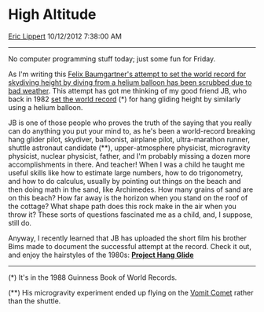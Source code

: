 # High Altitude

[Eric Lippert](https://social.msdn.microsoft.com/profile/Eric%20Lippert) 10/12/2012 7:38:00 AM

-----

No computer programming stuff today; just some fun for Friday.

As I'm writing this [Felix Baumgartner's attempt to set the world record for skydiving height by diving from a helium balloon has been scrubbed due to bad weather](http://www.pbs.org/newshour/rundown/2012/10/felix-baumgartner-poised-to-attempt-worlds-highest-skydive.html). This attempt has got me thinking of my good friend JB, who back in 1982 [set the world record](http://en.wikipedia.org/wiki/Hang_gliding#Records) (\*) for hang gliding height by similarly using a helium balloon.

JB is one of those people who proves the truth of the saying that you really can do anything you put your mind to, as he's been a world-record breaking hang glider pilot, skydiver, balloonist, airplane pilot, ultra-marathon runner, shuttle astronaut candidate (\*\*), upper-atmosphere physicist, microgravity physicist, nuclear physicist, father, and I'm probably missing a dozen more accomplishments in there. And teacher\! When I was a child he taught me useful skills like how to estimate large numbers, how to do trigonometry, and how to do calculus, usually by pointing out things on the beach and then doing math in the sand, like Archimedes. How many grains of sand are on this beach? How far away is the horizon when you stand on the roof of the cottage? What shape path does this rock make in the air when you throw it? These sorts of questions fascinated me as a child, and, I suppose, still do.

Anyway, I recently learned that JB has uploaded the short film his brother Bims made to document the successful attempt at the record. Check it out, and enjoy the hairstyles of the 1980s: [**Project Hang Glide**](https://www.youtube.com/watch?v=g9rU2yNzGOE)

-----

(\*) It's in the 1988 Guinness Book of World Records.

(\*\*) His microgravity experiment ended up flying on the [Vomit Comet](http://en.wikipedia.org/wiki/Vomit_comet) rather than the shuttle.

